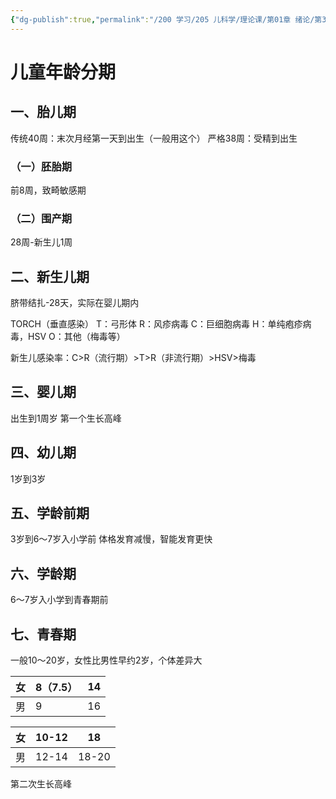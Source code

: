 ```yaml
---
{"dg-publish":true,"permalink":"/200 学习/205 儿科学/理论课/第01章 绪论/第3节 儿童年龄分期/儿童年龄分期/","title":"儿童年龄分期","created":"2024-09-02T10:05:15.000+08:00","updated":"2024-09-03T11:22:10.000+08:00"}
---
```


# 儿童年龄分期
## 一、胎儿期
传统40周：末次月经第一天到出生（一般用这个）
严格38周：受精到出生
### （一）胚胎期
前8周，致畸敏感期
### （二）围产期
28周-新生儿1周
## 二、新生儿期
脐带结扎-28天，实际在婴儿期内

TORCH（垂直感染）
T：弓形体
R：风疹病毒
C：巨细胞病毒
H：单纯疱疹病毒，HSV
O：其他（梅毒等）

新生儿感染率：C>R（流行期）>T>R（非流行期）>HSV>梅毒
## 三、婴儿期
出生到1周岁
第一个生长高峰
## 四、幼儿期
1岁到3岁
## 五、学龄前期
3岁到6～7岁入小学前
体格发育减慢，智能发育更快
## 六、学龄期
6～7岁入小学到青春期前
## 七、青春期
一般10～20岁，女性比男性早约2岁，个体差异大

| 女   | 8（7.5） | 14  |
| --- | ------ | --- |
| 男   | 9      | 16  |

| 女   | 10-12 | 18    |
| --- | ----- | ----- |
| 男   | 12-14 | 18-20 |

第二次生长高峰